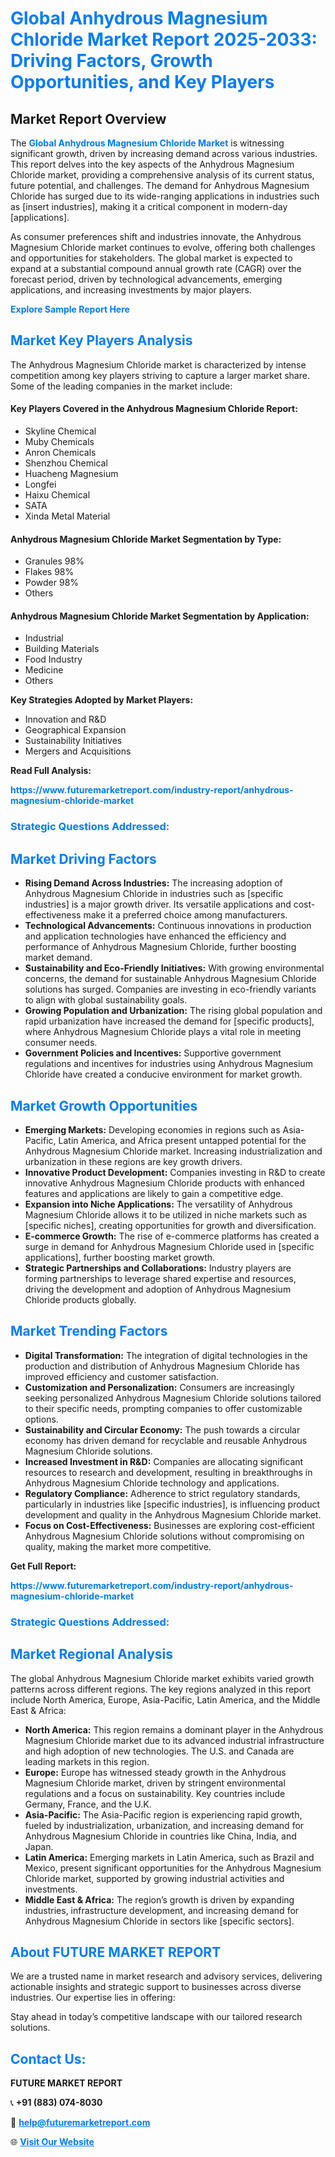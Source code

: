 <h1 style="color: #007BFF;">Global Anhydrous Magnesium Chloride Market Report 2025-2033: Driving Factors, Growth Opportunities, and Key Players</h1>

<section id="overview">
<h2>Market Report Overview</h2>
<p>The <a href="https://www.futuremarketreport.com/industry-report/anhydrous-magnesium-chloride-market" style="color: #007BFF; text-decoration: none;"><strong>Global Anhydrous Magnesium Chloride Market</strong></a> is witnessing significant growth, driven by increasing demand across various industries. This report delves into the key aspects of the Anhydrous Magnesium Chloride market, providing a comprehensive analysis of its current status, future potential, and challenges. The demand for Anhydrous Magnesium Chloride has surged due to its wide-ranging applications in industries such as [insert industries], making it a critical component in modern-day [applications].</p>
<p>As consumer preferences shift and industries innovate, the Anhydrous Magnesium Chloride market continues to evolve, offering both challenges and opportunities for stakeholders. The global market is expected to expand at a substantial compound annual growth rate (CAGR) over the forecast period, driven by technological advancements, emerging applications, and increasing investments by major players.</p>
</section>

<section id="overview">
<p><a href="https://www.futuremarketreport.com/request-sample/reportId=96553" style="color: #007BFF; text-decoration: none;"><strong>Explore Sample Report Here</strong></a></p>
</section>

<section id="key-players">
<h2 style="color: #007BFF;">Market Key Players Analysis</h2>
<p>The Anhydrous Magnesium Chloride market is characterized by intense competition among key players striving to capture a larger market share. Some of the leading companies in the market include:</p>
<h4>Key Players Covered in the Anhydrous Magnesium Chloride Report:</h4>
<ul><li>Skyline Chemical</li><li>Muby Chemicals</li><li>Anron Chemicals</li><li>Shenzhou Chemical</li><li>Huacheng Magnesium</li><li>Longfei</li><li>Haixu Chemical</li><li>SATA</li><li>Xinda Metal Material</li></ul>
<h4>Anhydrous Magnesium Chloride Market Segmentation by Type:</h4>
<ul><li>Granules 98%</li><li>Flakes 98%</li><li>Powder 98%</li><li>Others</li></ul>

<h4>Anhydrous Magnesium Chloride Market Segmentation by Application:</h4>
<ul><li>Industrial</li><li>Building Materials</li><li>Food Industry</li><li>Medicine</li><li>Others</li></ul>
<p><strong>Key Strategies Adopted by Market Players:</strong></p>
<ul>
<li>Innovation and R&D</li>
<li>Geographical Expansion</li>
<li>Sustainability Initiatives</li>
<li>Mergers and Acquisitions</li>
</ul>
</section>

<section>
<p><strong>Read Full Analysis: </strong></p><a href="https://www.futuremarketreport.com/industry-report/anhydrous-magnesium-chloride-market" style="color: #007BFF; text-decoration: none;"><strong>https://www.futuremarketreport.com/industry-report/anhydrous-magnesium-chloride-market</strong></a>
<h3 style="color: #007BFF;">Strategic Questions Addressed:</h3>
</section>

<section id="driving-factors">
<h2 style="color: #007BFF;">Market Driving Factors</h2>
<ul>
<li><strong>Rising Demand Across Industries:</strong> The increasing adoption of Anhydrous Magnesium Chloride in industries such as [specific industries] is a major growth driver. Its versatile applications and cost-effectiveness make it a preferred choice among manufacturers.</li>
<li><strong>Technological Advancements:</strong> Continuous innovations in production and application technologies have enhanced the efficiency and performance of Anhydrous Magnesium Chloride, further boosting market demand.</li>
<li><strong>Sustainability and Eco-Friendly Initiatives:</strong> With growing environmental concerns, the demand for sustainable Anhydrous Magnesium Chloride solutions has surged. Companies are investing in eco-friendly variants to align with global sustainability goals.</li>
<li><strong>Growing Population and Urbanization:</strong> The rising global population and rapid urbanization have increased the demand for [specific products], where Anhydrous Magnesium Chloride plays a vital role in meeting consumer needs.</li>
<li><strong>Government Policies and Incentives:</strong> Supportive government regulations and incentives for industries using Anhydrous Magnesium Chloride have created a conducive environment for market growth.</li>
</ul>
</section>

<section id="growth-opportunities">
<h2 style="color: #007BFF;">Market Growth Opportunities</h2>
<ul>
<li><strong>Emerging Markets:</strong> Developing economies in regions such as Asia-Pacific, Latin America, and Africa present untapped potential for the Anhydrous Magnesium Chloride market. Increasing industrialization and urbanization in these regions are key growth drivers.</li>
<li><strong>Innovative Product Development:</strong> Companies investing in R&D to create innovative Anhydrous Magnesium Chloride products with enhanced features and applications are likely to gain a competitive edge.</li>
<li><strong>Expansion into Niche Applications:</strong> The versatility of Anhydrous Magnesium Chloride allows it to be utilized in niche markets such as [specific niches], creating opportunities for growth and diversification.</li>
<li><strong>E-commerce Growth:</strong> The rise of e-commerce platforms has created a surge in demand for Anhydrous Magnesium Chloride used in [specific applications], further boosting market growth.</li>
<li><strong>Strategic Partnerships and Collaborations:</strong> Industry players are forming partnerships to leverage shared expertise and resources, driving the development and adoption of Anhydrous Magnesium Chloride products globally.</li>
</ul>
</section>

<section id="trending-factors">
<h2 style="color: #007BFF;">Market Trending Factors</h2>
<ul>
<li><strong>Digital Transformation:</strong> The integration of digital technologies in the production and distribution of Anhydrous Magnesium Chloride has improved efficiency and customer satisfaction.</li>
<li><strong>Customization and Personalization:</strong> Consumers are increasingly seeking personalized Anhydrous Magnesium Chloride solutions tailored to their specific needs, prompting companies to offer customizable options.</li>
<li><strong>Sustainability and Circular Economy:</strong> The push towards a circular economy has driven demand for recyclable and reusable Anhydrous Magnesium Chloride solutions.</li>
<li><strong>Increased Investment in R&D:</strong> Companies are allocating significant resources to research and development, resulting in breakthroughs in Anhydrous Magnesium Chloride technology and applications.</li>
<li><strong>Regulatory Compliance:</strong> Adherence to strict regulatory standards, particularly in industries like [specific industries], is influencing product development and quality in the Anhydrous Magnesium Chloride market.</li>
<li><strong>Focus on Cost-Effectiveness:</strong> Businesses are exploring cost-efficient Anhydrous Magnesium Chloride solutions without compromising on quality, making the market more competitive.</li>
</ul>
</section>

<section>
<p><strong>Get Full Report: </strong></p><a href="https://www.futuremarketreport.com/industry-report/anhydrous-magnesium-chloride-market" style="color: #007BFF; text-decoration: none;"><strong>https://www.futuremarketreport.com/industry-report/anhydrous-magnesium-chloride-market</strong></a>
<h3 style="color: #007BFF;">Strategic Questions Addressed:</h3>
</section>


<section id="regional-analysis">
<h2 style="color: #007BFF;">Market Regional Analysis</h2>
<p>The global Anhydrous Magnesium Chloride market exhibits varied growth patterns across different regions. The key regions analyzed in this report include North America, Europe, Asia-Pacific, Latin America, and the Middle East & Africa:</p>
<ul>
<li><strong>North America:</strong> This region remains a dominant player in the Anhydrous Magnesium Chloride market due to its advanced industrial infrastructure and high adoption of new technologies. The U.S. and Canada are leading markets in this region.</li>
<li><strong>Europe:</strong> Europe has witnessed steady growth in the Anhydrous Magnesium Chloride market, driven by stringent environmental regulations and a focus on sustainability. Key countries include Germany, France, and the U.K.</li>
<li><strong>Asia-Pacific:</strong> The Asia-Pacific region is experiencing rapid growth, fueled by industrialization, urbanization, and increasing demand for Anhydrous Magnesium Chloride in countries like China, India, and Japan.</li>
<li><strong>Latin America:</strong> Emerging markets in Latin America, such as Brazil and Mexico, present significant opportunities for the Anhydrous Magnesium Chloride market, supported by growing industrial activities and investments.</li>
<li><strong>Middle East & Africa:</strong> The region’s growth is driven by expanding industries, infrastructure development, and increasing demand for Anhydrous Magnesium Chloride in sectors like [specific sectors].</li>
</ul>
</section>

<footer>
<h2 style="color: #007BFF;">About FUTURE MARKET REPORT</h2>
<p>We are a trusted name in market research and advisory services, delivering actionable insights and strategic support to businesses across diverse industries. Our expertise lies in offering:</p>

<p>Stay ahead in today’s competitive landscape with our tailored research solutions.</p>

<h2 style="color: #007BFF;">Contact Us:</h2>
<p><strong>FUTURE MARKET REPORT</strong></p>
<p>📞 <strong>+91 (883) 074-8030</strong></p>
<p>📧 <strong><a href="mailto:help@futuremarketreport.com" style="color: #007BFF;">help@futuremarketreport.com</a></strong></p>
<p>🌐 <strong><a href="https://www.futuremarketreport.com/" style="color: #007BFF;">Visit Our Website</a></strong></p>
</footer>